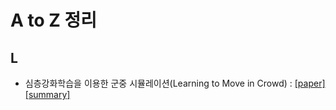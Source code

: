 # A to Z 정리

## L
- 심층강화학습을 이용한 군중 시뮬레이션(Learning to Move in Crowd) : [[paper]](http://mrl.snu.ac.kr/publications/domestic_paper/KCGS_2018_crowd_rl.pdf) [[summary]](summaries/LtmiC.md)
